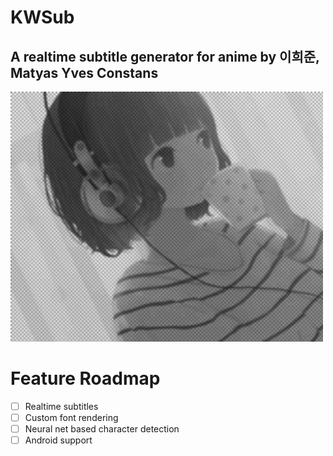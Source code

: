 # KWSub
## A **realtime** subtitle generator for anime by 이희준, Matyas Yves Constans



![](/Doc/Resources/welcome_image.png)

# Feature Roadmap
- [ ] Realtime subtitles
- [ ] Custom font rendering
- [ ] Neural net based character detection
- [ ] Android support

